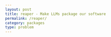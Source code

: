 ```yaml
---
layout: post
title: reaper - Make LLMs package our software
permalink: /reaper/
category: packages
type: problem
---
```

